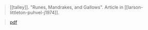 > [[talley]]. "Runes, Mandrakes, and Gallows". Article in [[larson-littleton-puhvel-j1974]]. 

> [pdf](a/talley1974.pdf)